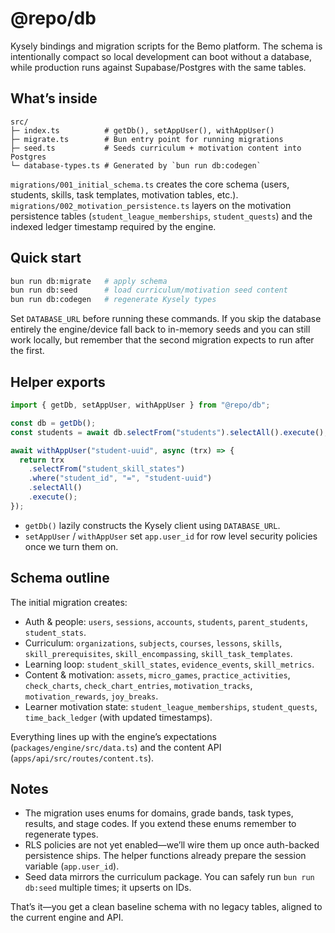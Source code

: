# @repo/db

Kysely bindings and migration scripts for the Bemo platform. The schema is intentionally compact so local development can boot without a database, while production runs against Supabase/Postgres with the same tables.

## What’s inside

```
src/
├─ index.ts          # getDb(), setAppUser(), withAppUser()
├─ migrate.ts        # Bun entry point for running migrations
├─ seed.ts           # Seeds curriculum + motivation content into Postgres
└─ database-types.ts # Generated by `bun run db:codegen`
```

`migrations/001_initial_schema.ts` creates the core schema (users, students, skills, task templates, motivation tables, etc.). `migrations/002_motivation_persistence.ts` layers on the motivation persistence tables (`student_league_memberships`, `student_quests`) and the indexed ledger timestamp required by the engine.

## Quick start

```bash
bun run db:migrate   # apply schema
bun run db:seed      # load curriculum/motivation seed content
bun run db:codegen   # regenerate Kysely types
```

Set `DATABASE_URL` before running these commands. If you skip the database entirely the engine/device fall back to in-memory seeds and you can still work locally, but remember that the second migration expects to run after the first.

## Helper exports

```ts
import { getDb, setAppUser, withAppUser } from "@repo/db";

const db = getDb();
const students = await db.selectFrom("students").selectAll().execute();

await withAppUser("student-uuid", async (trx) => {
  return trx
    .selectFrom("student_skill_states")
    .where("student_id", "=", "student-uuid")
    .selectAll()
    .execute();
});
```

- `getDb()` lazily constructs the Kysely client using `DATABASE_URL`.
- `setAppUser` / `withAppUser` set `app.user_id` for row level security policies once we turn them on.

## Schema outline

The initial migration creates:

- Auth & people: `users`, `sessions`, `accounts`, `students`, `parent_students`, `student_stats`.
- Curriculum: `organizations`, `subjects`, `courses`, `lessons`, `skills`, `skill_prerequisites`, `skill_encompassing`, `skill_task_templates`.
- Learning loop: `student_skill_states`, `evidence_events`, `skill_metrics`.
- Content & motivation: `assets`, `micro_games`, `practice_activities`, `check_charts`, `check_chart_entries`, `motivation_tracks`, `motivation_rewards`, `joy_breaks`.
- Learner motivation state: `student_league_memberships`, `student_quests`, `time_back_ledger` (with updated timestamps).

Everything lines up with the engine’s expectations (`packages/engine/src/data.ts`) and the content API (`apps/api/src/routes/content.ts`).

## Notes

- The migration uses enums for domains, grade bands, task types, results, and stage codes. If you extend these enums remember to regenerate types.
- RLS policies are not yet enabled—we’ll wire them up once auth-backed persistence ships. The helper functions already prepare the session variable (`app.user_id`).
- Seed data mirrors the curriculum package. You can safely run `bun run db:seed` multiple times; it upserts on IDs.

That’s it—you get a clean baseline schema with no legacy tables, aligned to the current engine and API.
